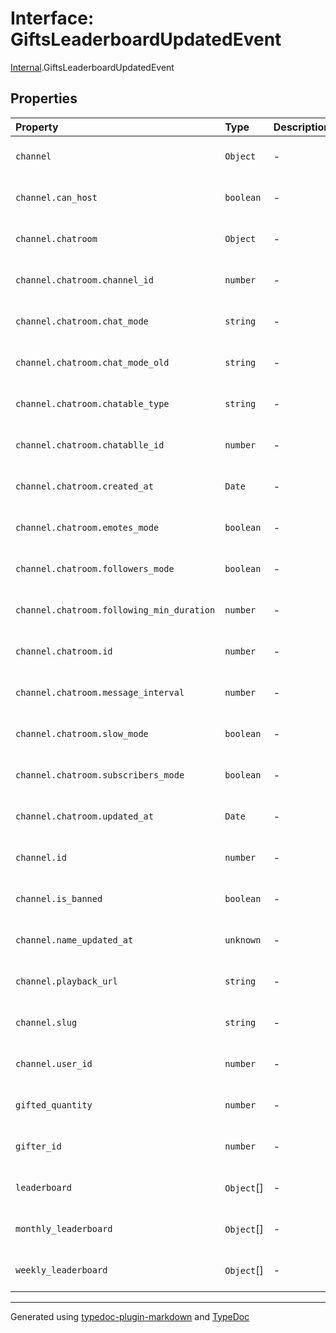 # Interface: GiftsLeaderboardUpdatedEvent

[Internal](../index.md).GiftsLeaderboardUpdatedEvent

## Properties

| Property | Type | Description | Source |
| :------ | :------ | :------ | :------ |
| `channel` | `Object` | - | [ws/channel/dto/gifts-leaderboard-updated.event.ts:2](https://github.com/zSoulweaver/kient/blob/cb3a38e/src/ws/channel/dto/gifts-leaderboard-updated.event.ts#L2) |
| `channel.can_host` | `boolean` | - | [ws/channel/dto/gifts-leaderboard-updated.event.ts:9](https://github.com/zSoulweaver/kient/blob/cb3a38e/src/ws/channel/dto/gifts-leaderboard-updated.event.ts#L9) |
| `channel.chatroom` | `Object` | - | [ws/channel/dto/gifts-leaderboard-updated.event.ts:10](https://github.com/zSoulweaver/kient/blob/cb3a38e/src/ws/channel/dto/gifts-leaderboard-updated.event.ts#L10) |
| `channel.chatroom.channel_id` | `number` | - | [ws/channel/dto/gifts-leaderboard-updated.event.ts:13](https://github.com/zSoulweaver/kient/blob/cb3a38e/src/ws/channel/dto/gifts-leaderboard-updated.event.ts#L13) |
| `channel.chatroom.chat_mode` | `string` | - | [ws/channel/dto/gifts-leaderboard-updated.event.ts:17](https://github.com/zSoulweaver/kient/blob/cb3a38e/src/ws/channel/dto/gifts-leaderboard-updated.event.ts#L17) |
| `channel.chatroom.chat_mode_old` | `string` | - | [ws/channel/dto/gifts-leaderboard-updated.event.ts:16](https://github.com/zSoulweaver/kient/blob/cb3a38e/src/ws/channel/dto/gifts-leaderboard-updated.event.ts#L16) |
| `channel.chatroom.chatable_type` | `string` | - | [ws/channel/dto/gifts-leaderboard-updated.event.ts:12](https://github.com/zSoulweaver/kient/blob/cb3a38e/src/ws/channel/dto/gifts-leaderboard-updated.event.ts#L12) |
| `channel.chatroom.chatablle_id` | `number` | - | [ws/channel/dto/gifts-leaderboard-updated.event.ts:19](https://github.com/zSoulweaver/kient/blob/cb3a38e/src/ws/channel/dto/gifts-leaderboard-updated.event.ts#L19) |
| `channel.chatroom.created_at` | `Date` | - | [ws/channel/dto/gifts-leaderboard-updated.event.ts:14](https://github.com/zSoulweaver/kient/blob/cb3a38e/src/ws/channel/dto/gifts-leaderboard-updated.event.ts#L14) |
| `channel.chatroom.emotes_mode` | `boolean` | - | [ws/channel/dto/gifts-leaderboard-updated.event.ts:22](https://github.com/zSoulweaver/kient/blob/cb3a38e/src/ws/channel/dto/gifts-leaderboard-updated.event.ts#L22) |
| `channel.chatroom.followers_mode` | `boolean` | - | [ws/channel/dto/gifts-leaderboard-updated.event.ts:20](https://github.com/zSoulweaver/kient/blob/cb3a38e/src/ws/channel/dto/gifts-leaderboard-updated.event.ts#L20) |
| `channel.chatroom.following_min_duration` | `number` | - | [ws/channel/dto/gifts-leaderboard-updated.event.ts:24](https://github.com/zSoulweaver/kient/blob/cb3a38e/src/ws/channel/dto/gifts-leaderboard-updated.event.ts#L24) |
| `channel.chatroom.id` | `number` | - | [ws/channel/dto/gifts-leaderboard-updated.event.ts:11](https://github.com/zSoulweaver/kient/blob/cb3a38e/src/ws/channel/dto/gifts-leaderboard-updated.event.ts#L11) |
| `channel.chatroom.message_interval` | `number` | - | [ws/channel/dto/gifts-leaderboard-updated.event.ts:23](https://github.com/zSoulweaver/kient/blob/cb3a38e/src/ws/channel/dto/gifts-leaderboard-updated.event.ts#L23) |
| `channel.chatroom.slow_mode` | `boolean` | - | [ws/channel/dto/gifts-leaderboard-updated.event.ts:18](https://github.com/zSoulweaver/kient/blob/cb3a38e/src/ws/channel/dto/gifts-leaderboard-updated.event.ts#L18) |
| `channel.chatroom.subscribers_mode` | `boolean` | - | [ws/channel/dto/gifts-leaderboard-updated.event.ts:21](https://github.com/zSoulweaver/kient/blob/cb3a38e/src/ws/channel/dto/gifts-leaderboard-updated.event.ts#L21) |
| `channel.chatroom.updated_at` | `Date` | - | [ws/channel/dto/gifts-leaderboard-updated.event.ts:15](https://github.com/zSoulweaver/kient/blob/cb3a38e/src/ws/channel/dto/gifts-leaderboard-updated.event.ts#L15) |
| `channel.id` | `number` | - | [ws/channel/dto/gifts-leaderboard-updated.event.ts:3](https://github.com/zSoulweaver/kient/blob/cb3a38e/src/ws/channel/dto/gifts-leaderboard-updated.event.ts#L3) |
| `channel.is_banned` | `boolean` | - | [ws/channel/dto/gifts-leaderboard-updated.event.ts:6](https://github.com/zSoulweaver/kient/blob/cb3a38e/src/ws/channel/dto/gifts-leaderboard-updated.event.ts#L6) |
| `channel.name_updated_at` | `unknown` | - | [ws/channel/dto/gifts-leaderboard-updated.event.ts:8](https://github.com/zSoulweaver/kient/blob/cb3a38e/src/ws/channel/dto/gifts-leaderboard-updated.event.ts#L8) |
| `channel.playback_url` | `string` | - | [ws/channel/dto/gifts-leaderboard-updated.event.ts:7](https://github.com/zSoulweaver/kient/blob/cb3a38e/src/ws/channel/dto/gifts-leaderboard-updated.event.ts#L7) |
| `channel.slug` | `string` | - | [ws/channel/dto/gifts-leaderboard-updated.event.ts:5](https://github.com/zSoulweaver/kient/blob/cb3a38e/src/ws/channel/dto/gifts-leaderboard-updated.event.ts#L5) |
| `channel.user_id` | `number` | - | [ws/channel/dto/gifts-leaderboard-updated.event.ts:4](https://github.com/zSoulweaver/kient/blob/cb3a38e/src/ws/channel/dto/gifts-leaderboard-updated.event.ts#L4) |
| `gifted_quantity` | `number` | - | [ws/channel/dto/gifts-leaderboard-updated.event.ts:43](https://github.com/zSoulweaver/kient/blob/cb3a38e/src/ws/channel/dto/gifts-leaderboard-updated.event.ts#L43) |
| `gifter_id` | `number` | - | [ws/channel/dto/gifts-leaderboard-updated.event.ts:42](https://github.com/zSoulweaver/kient/blob/cb3a38e/src/ws/channel/dto/gifts-leaderboard-updated.event.ts#L42) |
| `leaderboard` | `Object`[] | - | [ws/channel/dto/gifts-leaderboard-updated.event.ts:27](https://github.com/zSoulweaver/kient/blob/cb3a38e/src/ws/channel/dto/gifts-leaderboard-updated.event.ts#L27) |
| `monthly_leaderboard` | `Object`[] | - | [ws/channel/dto/gifts-leaderboard-updated.event.ts:37](https://github.com/zSoulweaver/kient/blob/cb3a38e/src/ws/channel/dto/gifts-leaderboard-updated.event.ts#L37) |
| `weekly_leaderboard` | `Object`[] | - | [ws/channel/dto/gifts-leaderboard-updated.event.ts:32](https://github.com/zSoulweaver/kient/blob/cb3a38e/src/ws/channel/dto/gifts-leaderboard-updated.event.ts#L32) |

***

Generated using [typedoc-plugin-markdown](https://www.npmjs.com/package/typedoc-plugin-markdown) and [TypeDoc](https://typedoc.org/)
